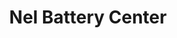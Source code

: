 ---
title: "Nel Battery Center"
url: /san-pablo/nel-battery-center-jose-rizal-avenue/
shop: car parts
---